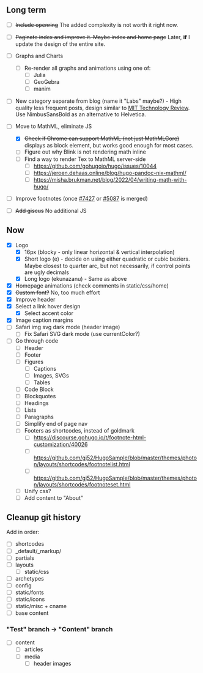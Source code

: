 ## Long term

- [ ] ~~Include openring~~ The added complexity is not worth it right now.
- [ ] ~~Paginate index and improve it. Maybe index and home page~~ Later, **if** I update the design of the entire site.

- [ ] Graphs and Charts
    - [ ] Re-render all graphs and animations using one of:
        - [ ] Julia
        - [ ] GeoGebra
        - [ ] manim

- [ ] New category separate from blog (name it "Labs" maybe?) - High quality less frequent posts, design similar to [MIT Technology Review](https://www.technologyreview.com/). Use NimbusSansBold as an alternative to Helvetica.

- [ ] Move to MathML, eliminate JS
    - [x] ~~Check if Chrome can support MathML (not just MathMLCore)~~ displays as block element, but works good enough for most cases.
    - [ ] Figure out why Blink is not rendering math inline
    - [ ] Find a way to render Tex to MathML server-side
        - [ ] https://github.com/gohugoio/hugo/issues/10044
        - [ ] https://jeroen.dehaas.online/blog/hugo-pandoc-nix-mathml/
        - [ ] https://misha.brukman.net/blog/2022/04/writing-math-with-hugo/
- [ ] Improve footnotes (once [#7427](https://github.com/gohugoio/hugo/pull/7427) or [#5087](https://github.com/gohugoio/hugo/issues/5087) is merged)

- [ ] ~~Add giscus~~ No additional JS

## Now
- [x] Logo
    - [x] 16px (blocky - only linear horizontal & vertical interpolation)
    - [x] Short logo (e) - decide on using either quadratic or cubic beziers. Maybe closest to quarter arc, but not necessarily, if control points are ugly decimals
    - [x] Long logo (ekunazanu) - Same as above
- [x] Homepage animations (check comments in static/css/home)
- [x] ~~Custom font?~~ No, too much effort
- [x] Improve header
- [x] Select a link hover design
    - [x] Select accent color
- [x] Image caption margins
- [ ] Safari img svg dark mode (header image)
    - [ ] Fix Safari SVG dark mode (use currentColor?)
- [ ] Go through code
    - [ ] Header
    - [ ] Footer
    - [ ] Figures
        - [ ] Captions
        - [ ] Images, SVGs
        - [ ] Tables
    - [ ] Code Block
    - [ ] Blockquotes
    - [ ] Headings
    - [ ] Lists
    - [ ] Paragraphs
    - [ ] Simplify end of page nav
    - [ ] Footers as shortcodes, instead of goldmark
        - [ ] https://discourse.gohugo.io/t/footnote-html-customization/40026
        - [ ] https://github.com/gj52/HugoSample/blob/master/themes/photon/layouts/shortcodes/footnotelist.html
        - [ ] https://github.com/gj52/HugoSample/blob/master/themes/photon/layouts/shortcodes/footnoteset.html
    - [ ] Unify css?
    - [ ] Add content to "About"

## Cleanup git history

Add in order:
- [ ] shortcodes
- [ ] \_default/\_markup/
- [ ] partials
- [ ] layouts
    - [ ] static/css
- [ ] archetypes
- [ ] config
- [ ] static/fonts
- [ ] static/icons
- [ ] static/misc + cname
- [ ] base content
### "Test" branch -> "Content" branch
- [ ] content
    - [ ] articles
    - [ ] media
        - [ ] header images
